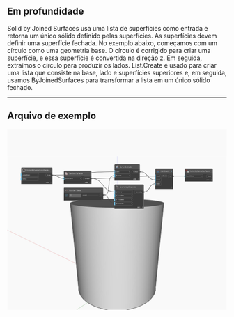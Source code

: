 ## Em profundidade
Solid by Joined Surfaces usa uma lista de superfícies como entrada e retorna um único sólido definido pelas superfícies. As superfícies devem definir uma superfície fechada. No exemplo abaixo, começamos com um círculo como uma geometria base. O círculo é corrigido para criar uma superfície, e essa superfície é convertida na direção z. Em seguida, extraímos o círculo para produzir os lados. List.Create é usado para criar uma lista que consiste na base, lado e superfícies superiores e, em seguida, usamos ByJoinedSurfaces para transformar a lista em um único sólido fechado.
___
## Arquivo de exemplo

![ByJoinedSurfaces](./Autodesk.DesignScript.Geometry.Solid.ByJoinedSurfaces_img.jpg)

